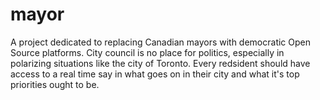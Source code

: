 mayor
=====

A project dedicated to replacing Canadian mayors with democratic Open Source platforms.  City council is no place for politics, especially in polarizing situations like the city of Toronto. Every redsident should have access to a real time say in what goes on in their city and what it's top priorities ought to be.
